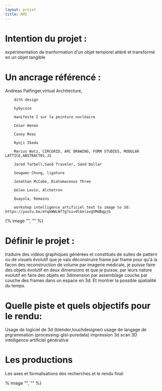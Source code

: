 ```yaml
---
layout: projet
title: RMI
---
```


# Intention du projet :
expérimentation de tranformation d'un objet temporel altéré et transformé en un objet tangible

# Un ancrage référencé :
Andreas Palfinger,virtual Architecture,

        dith design

        hybycozo

        manifeste I sur la peinture nucléaire

        César Henao

        Casey Reas

        Ryoji Ikeda

        Marius Watz, CIRCGRID, ARC DRAWING, FORM STUDIES, MODULAR LATTICE,ABSTRACT01.JS

        Jared Tarbell,Sand Traveler, Sand Dollar

        Sougwen Chung, ligature

        Jonathan McCabe, Diatomaceous Three

        Golan Levin, Alchetron

        Quayola, Remains
        
        workshop intelligence artificiel text to image to 3d:  https://youtu.be/eYqkWWLWf7g?si=9l6elavgVMdBqpj6

{% image "", "" %}

# Définir le projet :

traduire des vidéos graphiques générées et constitués de suites de pattern ou de visuels évolutif que je vais déconstruire frame par frame pour qu'à la facon des reconstruction de volume par imagerie médicale, je puisse faire des objets évolutif en deux dimensions et que je puisse, par leurs nature evolutif en faire des objets en 3dimension par assemblage couche par couche des frames dans un espace en 3d. Et montrer la possible spatialité du temps.

# Quelle piste et quels objectifs pour le rendu:

Usage de logiciel de 3d (blender,touchdesigner)
usage de langage de prgrammation (processing-glsl-puredata)
impression 3d
scan 3D
intelligence artificiel générative

# Les productions
Les axes et formalisations des recherches et le rendu final

% image "", "" %}
